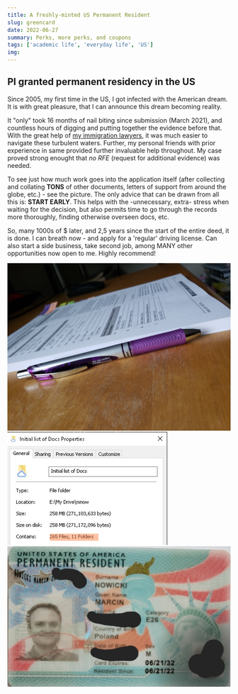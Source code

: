 ```yaml
---
title: A freshly-minted US Permanent Resident
slug: greencard
date: 2022-06-27
summary: Perks, more perks, and coupons
tags: ['academic life', 'everyday life', 'US']
img:
---
```


## PI granted permanent residency in the US

Since 2005, my first time in the US, I got infected with the American dream. It is with great pleasure, that I can announce this dream becoming reality.

It "only" took 16 months of nail biting since submission (March 2021), and countless hours of digging and putting together the evidence before that. With the great help of [my immigration lawyers](https://www.fdimmigration.com), it was much easier to navigate these turbulent waters. Further, my personal friends with prior experience in same provided further invaluable help throughout. My case proved strong enought that _no RFE_ (request for additional evidence) was needed.

To see just how much work goes into the application itself (after collecting and collating __TONS__ of other documents, letters of support from around the globe, etc.) - see the picture. The only advice that can be drawn from all this is: **START EARLY**. This helps with the -unnecessary, extra- stress when waiting for the decision, but also permits time to go through the records more thoroughly, finding otherwise overseen docs, etc.

So, many 1000s of $ later, and 2,5 years since the start of the entire deed, it is done. I can breath now - and apply for a 'regular' driving license. Can also start a side business, take second job, among MANY other opportunities now open to me. Highly recommend!


 ![docs](./docs.jpg "So many trees died for my application!")
 ![sidedocs](./SideDocs.jpg "The forms alone will not do: Need TONS of supporting docs")
 ![greencard](./greencard.jpg "Happy PermRes - finally happened")
